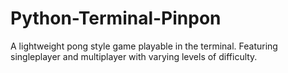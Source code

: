 # Python-Terminal-Pinpon
A lightweight pong style game playable in the terminal. Featuring singleplayer and multiplayer with varying levels of difficulty.
